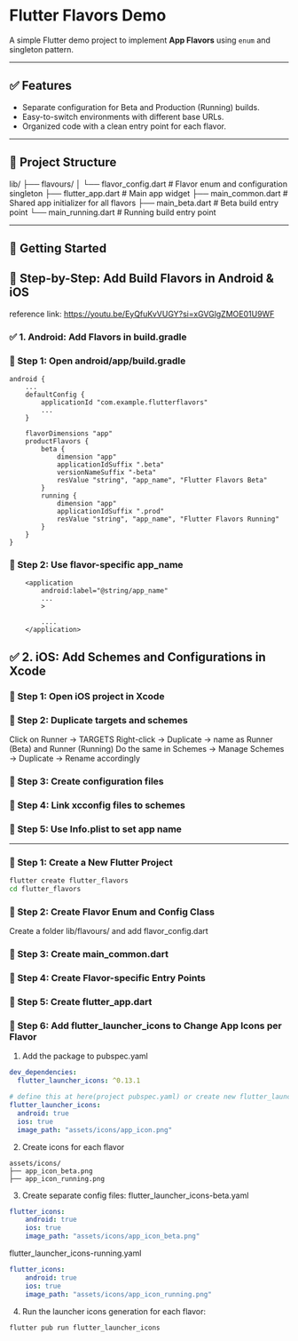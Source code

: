 # Flutter Flavors Demo

A simple Flutter demo project to implement **App Flavors** using `enum` and singleton pattern.

---

## ✅ Features

- Separate configuration for Beta and Production (Running) builds.
- Easy-to-switch environments with different base URLs.
- Organized code with a clean entry point for each flavor.

---

## 📂 Project Structure

lib/
├── flavours/
│ └── flavor_config.dart # Flavor enum and configuration singleton
├── flutter_app.dart # Main app widget
├── main_common.dart # Shared app initializer for all flavors
├── main_beta.dart # Beta build entry point
└── main_running.dart # Running build entry point


---

## 🚀 Getting Started

## 🔧 Step-by-Step: Add Build Flavors in Android & iOS
reference link: https://youtu.be/EyQfuKvVUGY?si=xGVGlgZMOE01U9WF

### ✅ 1. Android: Add Flavors in build.gradle

### 🔹 Step 1: Open android/app/build.gradle

```
android {
    ...
    defaultConfig {
        applicationId "com.example.flutterflavors"
        ...
    }

    flavorDimensions "app"
    productFlavors {
        beta {
            dimension "app"
            applicationIdSuffix ".beta"
            versionNameSuffix "-beta"
            resValue "string", "app_name", "Flutter Flavors Beta"
        }
        running {
            dimension "app"
            applicationIdSuffix ".prod"
            resValue "string", "app_name", "Flutter Flavors Running"
        }
    }
}

```

### 🔹 Step 2: Use flavor-specific app_name
```
    <application
        android:label="@string/app_name"
        ...
        >
        
        ....
    </application>
```

## ✅ 2. iOS: Add Schemes and Configurations in Xcode

### 🔹 Step 1: Open iOS project in Xcode
### 🔹 Step 2: Duplicate targets and schemes
Click on Runner → TARGETS
Right-click → Duplicate → name as Runner (Beta) and Runner (Running)
Do the same in Schemes → Manage Schemes → Duplicate → Rename accordingly

### 🔹 Step 3: Create configuration files
### 🔹 Step 4: Link xcconfig files to schemes
### 🔹 Step 5: Use Info.plist to set app name
---

### 🔹 Step 1: Create a New Flutter Project

```bash
flutter create flutter_flavors
cd flutter_flavors
```

### 🔹 Step 2: Create Flavor Enum and Config Class
Create a folder lib/flavours/ and add flavor_config.dart

### 🔹 Step 3: Create main_common.dart
### 🔹 Step 4: Create Flavor-specific Entry Points
### 🔹 Step 5: Create flutter_app.dart
### 🔹 Step 6: Add flutter_launcher_icons to Change App Icons per Flavor
1. Add the package to pubspec.yaml

```yaml
dev_dependencies:
  flutter_launcher_icons: ^0.13.1

# define this at here(project pubspec.yaml) or create new flutter_launcher_icons-<flavor_name>.yaml and define in it.
flutter_launcher_icons:
  android: true
  ios: true
  image_path: "assets/icons/app_icon.png"
```

2. Create icons for each flavor
```base
assets/icons/
├── app_icon_beta.png
├── app_icon_running.png
```
3. Create separate config files:
flutter_launcher_icons-beta.yaml
```yaml
flutter_icons:
    android: true
    ios: true
    image_path: "assets/icons/app_icon_beta.png"
```

flutter_launcher_icons-running.yaml
```yaml
flutter_icons:
    android: true
    ios: true
    image_path: "assets/icons/app_icon_running.png"
```

4. Run the launcher icons generation for each flavor:
```base
flutter pub run flutter_launcher_icons
```